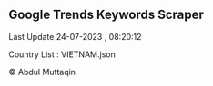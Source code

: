 

## Google Trends Keywords Scraper 
 
Last Update 24-07-2023 , 08:20:12

Country List :
VIETNAM.json



© Abdul Muttaqin 
